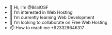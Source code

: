 - 👋 Hi, I’m @BilalOSF
- 👀 I’m interested in Web Hosting
- 🌱 I’m currently learning Web Development
- 💞️ I’m looking to collaborate on Free Web Hosting
- 📫 How to reach me +923329646317

<!---
BilalOSF/BilalOSF is a ✨ special ✨ repository because its `README.md` (this file) appears on your GitHub profile.
You can click the Preview link to take a look at your changes.
--->
